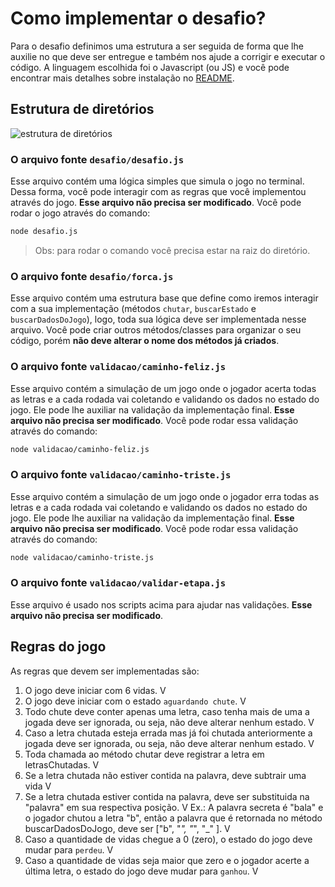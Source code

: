 # Como implementar o desafio?

Para o desafio definimos uma estrutura a ser seguida de forma que lhe auxilie no que deve ser entregue e também nos ajude a corrigir e executar o código. A linguagem escolhida foi o Javascript (ou JS) e você pode encontrar mais detalhes sobre instalação no [README](../README.md).

## Estrutura de diretórios

![estrutura de diretórios](./estrutura.jpeg)

### O arquivo fonte `desafio/desafio.js`

Esse arquivo contém uma lógica simples que simula o jogo no terminal. Dessa forma, você pode interagir com as regras que você implementou através do jogo. **Esse arquivo não precisa ser modificado**.
Você pode rodar o jogo através do comando:
```bash
node desafio.js
```
> Obs: para rodar o comando você precisa estar na raiz do diretório.

### O arquivo fonte `desafio/forca.js`
Esse arquivo contém uma estrutura base que define como iremos interagir com a sua implementação (métodos `chutar`, `buscarEstado` e `buscarDadosDoJogo`), logo, toda sua lógica deve ser implementada nesse arquivo. Você pode criar outros métodos/classes para organizar o seu código, porém **não deve alterar o nome dos métodos já criados**.

### O arquivo fonte `validacao/caminho-feliz.js`
Esse arquivo contém a simulação de um jogo onde o jogador acerta todas as letras e a cada rodada vai coletando e validando os dados no estado do jogo. Ele pode lhe auxiliar na validação da implementação final. **Esse arquivo não precisa ser modificado**.
Você pode rodar essa validação através do comando:
```bash
node validacao/caminho-feliz.js
```

### O arquivo fonte `validacao/caminho-triste.js`
Esse arquivo contém a simulação de um jogo onde o jogador erra todas as letras e a cada rodada vai coletando e validando os dados no estado do jogo. Ele pode lhe auxiliar na validação da implementação final. **Esse arquivo não precisa ser modificado**.
Você pode rodar essa validação através do comando:
```bash
node validacao/caminho-triste.js
```
### O arquivo fonte `validacao/validar-etapa.js`
Esse arquivo é usado nos scripts acima para ajudar nas validações.
**Esse arquivo não precisa ser modificado**.

## Regras do jogo

As regras que devem ser implementadas são:

1. O jogo deve iniciar com 6 vidas. V
2. O jogo deve iniciar com o estado `aguardando chute`. V
3. Todo chute deve conter apenas uma letra, caso tenha mais de uma a jogada deve ser ignorada, ou seja, não deve alterar nenhum estado. V
4. Caso a letra chutada esteja errada mas já foi chutada anteriormente a jogada deve ser ignorada, ou seja, não deve alterar nenhum estado. V
5. Toda chamada ao método chutar deve registrar a letra em letrasChutadas. V
6. Se a letra chutada não estiver contida na palavra, deve subtrair uma vida V
7. Se a letra chutada estiver contida na palavra, deve ser substituida na "palavra" em sua respectiva posição. V
Ex.: A palavra secreta é "bala" e o jogador chutou a letra "b", então a palavra que é retornada no método buscarDadosDoJogo, deve ser ["b", "_", "_", "_" ]. V
8. Caso a quantidade de vidas chegue a 0 (zero), o estado do jogo deve mudar para `perdeu`. V
9. Caso a quantidade de vidas seja maior que zero e o jogador acerte a última letra, o estado do jogo deve mudar para `ganhou`. V
